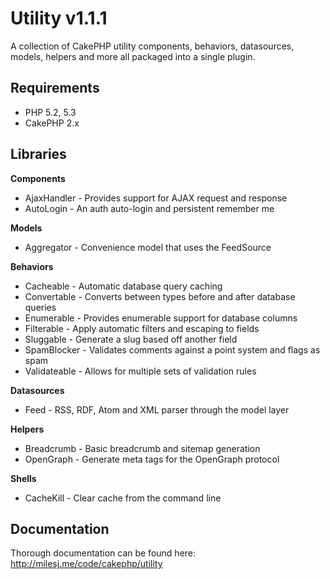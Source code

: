 # Utility v1.1.1 #

A collection of CakePHP utility components, behaviors, datasources, models, helpers and more all packaged into a single plugin.

## Requirements ##

* PHP 5.2, 5.3
* CakePHP 2.x

## Libraries ##

**Components**
* AjaxHandler - Provides support for AJAX request and response
* AutoLogin - An auth auto-login and persistent remember me

**Models**
* Aggregator - Convenience model that uses the FeedSource

**Behaviors**
* Cacheable - Automatic database query caching
* Convertable - Converts between types before and after database queries
* Enumerable - Provides enumerable support for database columns
* Filterable - Apply automatic filters and escaping to fields
* Sluggable - Generate a slug based off another field
* SpamBlocker - Validates comments against a point system and flags as spam
* Validateable - Allows for multiple sets of validation rules

**Datasources**
* Feed - RSS, RDF, Atom and XML parser through the model layer

**Helpers**
* Breadcrumb - Basic breadcrumb and sitemap generation
* OpenGraph - Generate meta tags for the OpenGraph protocol

**Shells**
* CacheKill - Clear cache from the command line

## Documentation ##

Thorough documentation can be found here: http://milesj.me/code/cakephp/utility